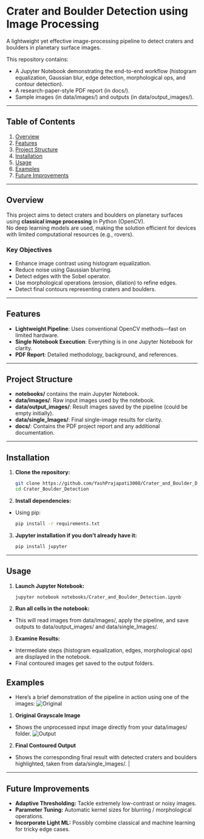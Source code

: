 # Crater and Boulder Detection using Image Processing

A lightweight yet effective image-processing pipeline to detect craters and boulders in planetary surface images.  

This repository contains:
- A Jupyter Notebook demonstrating the end-to-end workflow (histogram equalization, Gaussian blur, edge detection, morphological ops, and contour detection).
- A research-paper-style PDF report (in docs/).
- Sample images (in data/images/) and outputs (in data/output_images/).

---

## Table of Contents
1. [Overview](#overview)
2. [Features](#features)
3. [Project Structure](#project-structure)
4. [Installation](#installation)
5. [Usage](#usage)
6. [Examples](#examples)
7. [Future Improvements](#future-improvements)

---

## Overview
This project aims to detect craters and boulders on planetary surfaces using **classical image processing** in Python (OpenCV).  
No deep learning models are used, making the solution efficient for devices with limited computational resources (e.g., rovers).

### Key Objectives
- Enhance image contrast using histogram equalization.
- Reduce noise using Gaussian blurring.
- Detect edges with the Sobel operator.
- Use morphological operations (erosion, dilation) to refine edges.
- Detect final contours representing craters and boulders.

---

## Features
- **Lightweight Pipeline**: Uses conventional OpenCV methods—fast on limited hardware.
- **Single Notebook Execution**: Everything is in one Jupyter Notebook for clarity.
- **PDF Report**: Detailed methodology, background, and references.

---

## Project Structure
- **notebooks/** contains the main Jupyter Notebook.
- **data/images/**: Raw input images used by the notebook.
- **data/output_images/**: Result images saved by the pipeline (could be empty initially).
- **data/single_Images/**: Final single-image results for clarity.
- **docs/**: Contains the PDF project report and any additional documentation.

---

## Installation
1. **Clone the repository:**
   ```bash
   git clone https://github.com/YashPrajapati3000/Crater_and_Boulder_Detection_Image_Processing.git
   cd Crater_Boulder_Detection

2. **Install dependencies:**
- Using pip:
  ```bash
  pip install -r requirements.txt

3. **Jupyter installation if you don’t already have it:**
   ```bash
   pip install jupyter

---

## Usage
1. **Launch Jupyter Notebook:**
   ```bash
   jupyter notebook notebooks/Crater_and_Boulder_Detection.ipynb
   
2. **Run all cells in the notebook:**
- This will read images from data/images/, apply the pipeline, and save outputs to data/output_images/ and data/single_Images/.

3. **Examine Results:**
- Intermediate steps (histogram equalization, edges, morphological ops) are displayed in the notebook.
- Final contoured images get saved to the output folders.

## **Examples**
- Here’s a brief demonstration of the pipeline in action using one of the images:
  ![Original](data/images/Image_1.jpg)  

1. **Original Grayscale Image**
- Shows the unprocessed input image directly from your data/images/ folder.
  ![Output](data/single_image/Final_Contoured_Image_Green_Highlights.png)

2. **Final Contoured Output**
- Shows the corresponding final result with detected craters and boulders highlighted, taken from data/single_Images/.           |

---

## **Future Improvements**
- **Adaptive Thresholding:** Tackle extremely low-contrast or noisy images.
- **Parameter Tuning:** Automatic kernel sizes for blurring / morphological operations.
- **Incorporate Light ML:** Possibly combine classical and machine learning for tricky edge cases.
